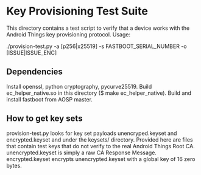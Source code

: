# Key Provisioning Test Suite

This directory contains a test script to verify that a device
works with the Android Things key provisioning protocol. Usage:

./provision-test.py -a [p256|x25519] -s FASTBOOT_SERIAL_NUMBER
                    -o [ISSUE|ISSUE_ENC]

## Dependencies

Install openssl, python cryptography, pycurve25519. Build ec_helper_native.so
in this directory ($ make ec_helper_native). Build and install fastboot from
AOSP master.

## How to get key sets

provision-test.py looks for key set payloads unencryped.keyset and
encrypted.keyset and under the keysets/ directory. Provided here are
files that contain test keys that do not verify to the real Android
Things Root CA. unencrypted.keyset is simply a raw CA Response
Message. encrypted.keyset encrypts unencrypted.keyset with a global key
of 16 zero bytes.
